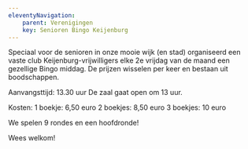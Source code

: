 ```yaml
---
eleventyNavigation:
    parent: Verenigingen
    key: Senioren Bingo Keijenburg
---
```


Speciaal voor de senioren in onze mooie wijk (en stad) organiseerd een vaste club Keijenburg-vrijwilligers 
elke 2e vrijdag van de maand een gezellige Bingo middag.
De prijzen wisselen per keer en bestaan uit boodschappen.

Aanvangsttijd: 13.30 uur
De zaal gaat open om 13 uur.

Kosten:
1 boekje: 6,50 euro
2 boekjes: 8,50 euro
3 boekjes: 10 euro

We spelen 9 rondes en een hoofdronde!

Wees welkom!

